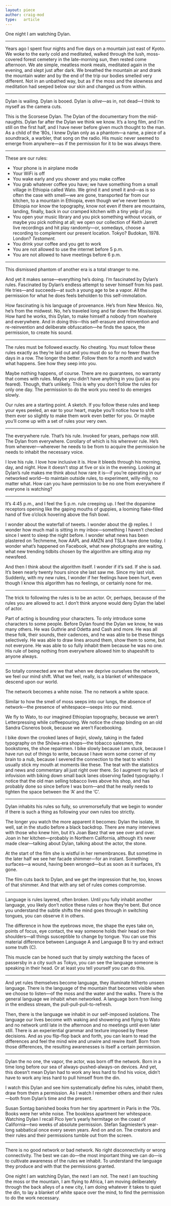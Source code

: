 ```yaml
---
layout: piece
author: craig-mod
type:   article
---
```


One night I am watching Dylan.

----

Years ago I spent four nights and five days on a mountain just east of Kyoto. We woke to the early cold and meditated, walked through the lush, moss-covered forest cemetery in the late-morning sun, then rested come afternoon. We ate simple, meatless monk meals, meditated again in the evening, and slept just after dark. We breathed the mountain air and drank the mountain water and by the end of the trip our bodies smelled very different. Not in an unbathed way, but as if the moss and the slowness and meditation had seeped below our skin and changed us from within.

----

Dylan is wailing. Dylan is booed. Dylan is _alive_—as in, not dead—I think to myself as the camera cuts.

This is the Scorsese Dylan. The Dylan of the documentary from the mid-naughts. Dylan far after the Dylan we think we know. It’s a long film, and I’m still on the first half, and I have never before given much thought to the man. As a child of the ’80s, I knew Dylan only as a phantom—a name, a piece of a soundtrack, a warbler, that song on the radio. His music never seemed to emerge from anywhere—as if the permission for it to be was always there.

----

These are our rules:

* Your phone is in airplane mode
* Your WiFi is off
* You wake early and you shower and you make coffee
* You grab whatever coffee you have; we have something
from a small village in Ethiopia called Wato. We grind it and smell it and—as is so often the case with smell—we are gone, transported far from our kitchen, to a mountain in Ethiopia, even though we’ve never been to Ethiopia nor know the topography, know not even if there are mountains, landing, finally, back in our cramped kitchen with a tiny yelp of joy.
* You open your music library and you pick something without vocals, or maybe you pick nothing at all; we open our collection of Keith Jarrett live recordings and hit play randomly—or, somedays, choose a recording to complement our present location. Tokyo? Budokan, 1978. London? _Testament._
* You drink your coffee and you get to work
* You are not allowed to use the internet before 5 p.m.
* You are not allowed to have meetings before 6 p.m.

----

This dismissed phantom of another era is a total stranger to me.

And yet it makes sense—everything he’s doing. I’m fascinated by Dylan’s rules. Fascinated by Dylan’s endless attempt to sever himself from his past. He tries—and succeeds—at such a young age to be a vapor. All the permission for what he does feels beholden to this self-immolation.

How fascinating is his language of provenance. He’s from New Mexico. No, he’s from the midwest. No, he’s traveled long and far down the Mississippi. How hard he works, this Dylan, to make himself a nobody from nowhere and everywhere. And in doing this—this self-erasure and reinvention and re-reinvention and deliberate obfuscation—he finds the space, the permission, to create his sound.

----

The rules must be followed exactly. No cheating. You must follow these rules exactly as they’re laid out and you must do so for no fewer than five days in a row. The longer the better. Follow them for a month and watch what happens. See how they seep into you.

Maybe nothing happens, of course. There are no guarantees, no warranty that comes with rules. Maybe you didn’t have anything in you (just as you feared). Though, that’s unlikely. This is why you don’t follow the rules for only one day. The permission to do the work you need to do emerges slowly.

Our rules are a starting point. A sketch. If you follow these rules and keep your eyes peeled, an ear to your heart, maybe you’ll notice how to shift them ever so slightly to make them work even better for you. Or maybe you’ll come up with a set of rules your very own.

----

The everywhere rule. That’s his rule. Invoked for years, perhaps now still. The Dylan from everywhere. Corollary of which is his wherever rule. He’s from wherever—wherever he needs to be from to acquire the permission he needs to inhabit the necessary voice.

I love his rule. I love how inclusive it is. How it bleeds through his morning, day, and night. How it doesn’t stop at five or six in the evening. Looking at Dylan’s rule makes me think about how rare it is—if you’re operating in our networked world—to maintain outside rules, to experiment, willy-nilly, no matter what. How can you have permission to be no one from everywhere if everyone is watching?

----


It’s 4:45 p.m., and I feel the 5 p.m. rule creeping up. I feel the dopamine receptors opening like the gaping mouths of guppies, a looming flake-filled hand of five o’clock hovering above the fish bowl.

I wonder about the waterfall of tweets. I wonder about the @ replies. I wonder how much mail is sitting in my inbox—something I haven’t checked since I went to sleep the night before. I wonder what news has been plastered on Techmeme, how AAPL and AMZN and TSLA have done today. I wonder what’s happened on Facebook, what new photographs are waiting, what new trending tidbits chosen by the algorithm are sitting atop my newsfeed.

And then I think about the algorithm itself. I wonder if it’s sad. If she is sad. It’s been nearly twenty hours since she last saw me. Since my last visit. Suddenly, with my new rules, I wonder if her feelings have been hurt, even though I know this algorithm has no feelings, or certainly none for me.

----

The trick to following the rules is to be an actor. Or, perhaps, because of the rules you are allowed to act. I don’t think anyone would deny Dylan the label of actor.

Part of acting is bounding your characters. To only introduce some characters to some people. Before Dylan found the Dylan we know, he was many others. He was Guthrie and Odetta and Cash and more. He was all these folk, their sounds, their cadences, and he was able to be these things selectively. He was able to draw lines around them, show them to some, but not everyone. He was able to so fully inhabit them because he was no one. His rule of being nothing from everywhere allowed him to shapeshift to anyone always.

----

So totally connected are we that when we deprive ourselves the network, we feel our mind shift. What we feel, really, is a blanket of whitespace descend upon our world.

The network becomes a white noise. The no network a white space.

Similar to how the smell of moss seeps into our lungs, the absence of network—the presence of whitespace—seeps into our mind.

We fly to Wato, to our imagined Ethiopian topography, because we aren’t Letterpressing while coffeepouring. We notice the cheap binding on an old Sandra Cisneros book, because we aren’t Facebooking.

I bike down the crooked lanes of Ikejiri, slowly, taking in the faded typography on the Shōwa-era shops—the tobacco salesmen, the bookstores, the shoe repairmen. I bike slowly because I am stuck, because I have run out of things to write, because I have worn some corner of my brain to a nub, because I severed the connection to the teat to which I usually stick my mouth at moments like these. The teat with the statistics and news and commentary all just right over there. So I augment my lack of infovision with biking down small back lanes observing faded typography. I notice that the old man selling tobacco lives above his shop, and has probably done so since before I was born—and that he really needs to tighten the space between the ‘A’ and the ‘C’.

----

Dylan inhabits his rules so fully, so unremorsefully that we begin to wonder if there is such a thing as following your own rules too strictly.

The longer you watch the more apparent it becomes: Dylan the isolate, lit well, sat in the studio before a black backdrop. There are many interviews with those who knew him, but it’s Joan Baez that we see over and over. Joan in her kitchen—probably in Northern California, although it’s never made clear—talking about Dylan, talking about the actor, the stone.

At the start of the film she is wistful in her remembrances. But sometime in the later half we see her facade shimmer—for an instant. Something surfaces—a wound, having been wronged—but as soon as it surfaces, it’s gone.

The film cuts back to Dylan, and we get the impression that he, too, knows of that shimmer. And that with any set of rules comes compromise.

----

Language is rules layered, often broken. Until you fully inhabit another language, you likely don’t notice these rules
or how they’re bent. But once you understand the subtle shifts the mind goes through in switching tongues, you can observe it in others.

The difference in how the eyebrows move, the shape the eyes take on, points of focus, eye contact, the way someone holds their head on their shoulders—all things susceptible to change by tongue. You can use this material difference between Language A and Language B to try and extract some truth (C).

This muscle can be honed such that by simply watching the faces of passersby in a city such as Tokyo, you can see the language someone is speaking in their head. Or at least you tell yourself you can do this.

----

And yet rules themselves become language, they illuminate hitherto unseen language. There is the language of the mountain that becomes visible when we choose to listen—of the moss and the water and the walks. There is the general language we inhabit when networked. A language born from living in the endless stream, the pull-pull-pull-to-refresh.

Then, there is the language we inhabit in our self-imposed isolations. The language our lives become with waking and showering and flying to Wato and no network until late in the afternoon and no meetings until even later still. There is an experiential grammar and texture imposed by these decisions. And as you flip-flop back and forth, you can learn to read the differences and feel the mind wire and unwire and rewire itself. Born from those differences, the resulting awarenesses is itself a certain permission.


----

Dylan the no one, the vapor, the actor, was born off the network. Born in a time long before our sea of always-pushed-always-on devices. And yet, this doesn’t mean Dylan had to work any less hard to find his voice, didn’t have to work any less hard to pull himself from the din.

I watch this Dylan and see him systematically define his rules, inhabit them, draw from them a permission. As I watch I remember others and their rules—both from Dylan’s time and the present.

Susan Sontag banished books from her tiny apartment in Paris in the ’70s. Books were her white noise. The bookless apartment her whitespace. Watching Dylan I recall Pico Iyer’s yearly hermitage on the coast of California—two weeks of absolute permission. Stefan Sagmiester’s year-long sabbatical once every seven years. And on and on. The creators and their rules and their permissions tumble out from the screen.

----

There is no good network or bad network. No right disconnectivity or wrong connectivity. The best we can do—the most important thing we can do—is to cultivate awareness of the rules we inhabit. To understand the language they produce and with that the permissions granted.

One night I am watching Dylan, the next I am not. The next I am touching the moss or the mountain, I am flying to Africa, I am moving deliberately through the back alleys of a new city, I am doing whatever it takes to quiet the din, to lay a blanket of white space over the mind, to find the permission to do the work necessary.